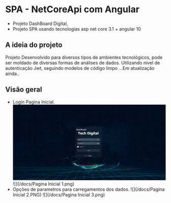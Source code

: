 # SPA - NetCoreApi com Angular

- Projeto DashBoard Digital, 
- Projeto SPA usando tecnologias asp net core 3.1 + angular 10

## A ideia do projeto
Projeto Desenvolvido para diversos tipos de ambientes tecnológicos, pode ser moldado de diversas formas de análises de dados. Utilizando nível de autenticação Jwt, seguindo modelos de código limpo ...Em atualização ainda..

## Visão geral
- Login Pagina Inicial.
![](/docs/TelaLogin.png)
![](/docs/Pagina Inicial 1.png)
- Opções de parametros para carregamentos dos dados.
![](/docs/Pagina Inicial 2.PNG)
![](/docs/Pagina Inicial 3.png)
